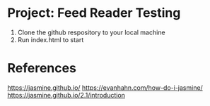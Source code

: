 # Project: Feed Reader Testing

1.  Clone the github respository to your local machine
2.  Run index.html to start



# References
https://jasmine.github.io/
https://evanhahn.com/how-do-i-jasmine/
https://jasmine.github.io/2.1/introduction

